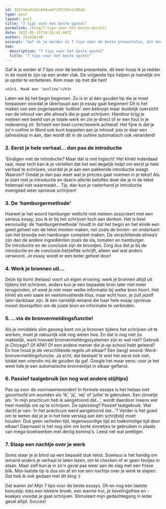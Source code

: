 ```yaml
---
id: 3247a8adc62a44daad729732be11d6ab
type: post
layout: post
title: "7 tips voor het beste opstel"
permalink: /blog/7-tips-voor-het-beste-opstel/
date: 2022-05-11T19:16:41.067Z
author: 7biA1WiYB
excerpt: "Gaf ik je eerder al 7 tips voor de beste presentatie, dit keer hoop ik je redder in de nood te zijn op een ander vlak. De volgende tips helpen je namelijk om je opstel te verbeteren. Kom maar op met die tien!  "
seo:
  description: "7 tips voor het beste opstel"
  title: "7 tips voor het beste opstel"
---
```

Gaf ik je eerder al 7 tips voor de beste presentatie, dit keer hoop ik je redder in de nood te zijn op een ander vlak. De volgende tips helpen je namelijk om je opstel te verbeteren. Kom maar op met die tien!  

    <h3>1. Maak een ‘outline’</h3>
<p>Laten we bij het begin beginnen. Zo is er al één gouden tip die je moet toepassen voordat je überhaupt aan je essay gaat beginnen! Dit is het maken van een zogenaamde ‘outline’: een beknopt maar duidelijk overzicht van de inhoud van alle alinea’s die je gaat schrijven. Hierdoor krijg je meteen een beeld van je totale werk en zie je direct of er een fout in je redenering zit. Scheelt een boel correctiewerk achteraf. Het fijne is dat je zo'n outline in Word ook kunt koppelen aan je inhoud: pas je daar een (alinea)kop in aan, dan wordt dit in de outline automatisch ook veranderd!</p>
<h3>2. Eerst je hele verhaal… dan pas de introductie</h3>
<p>‘Eindigen met de introductie? Maar dat is niet logisch!’ Het klinkt inderdaad raar, maar toch kan ik je vertellen dat het wel degelijk helpt om eerst je hele verhaal te schrijven, voordat je je aan een pakkende introductie waagt. Waarom? Omdat je dan pas weet wat je precies gaat noemen in je tekst! Als je start met je introductie en daarin allerlei beloftes doet die je in de tekst helemaal niet waarmaakt… Tja, dan kun je naderhand je introductie evengoed weer opnieuw schrijven!</p>
<h3>3. De ‘hamburgermethode'</h3>
<p>Hoewel je het woord hamburger wellicht niet meteen associeert met een serieus essay, zou ik er bij het schrijven toch aan denken. Het is heel eenvoudig: de ‘hamburgermethode’ houdt in dat het begin en het einde een goed geheel van de tekst moeten maken, net zoals de boven- en onderkant van het broodje een hamburger compleet maken. De verschillende alinea’s zijn dan de andere ingrediënten zoals de sla, tomaten en hamburger. De introductie en de conclusie zijn de broodjes. Zorg dus dat je bij de introductie en de conclusie hetzelfde schrijft, alleen wel wat anders verwoord. Je essay wordt er een beter geheel door!</p>
<h3>4. Werk je bronnen uit...</h3>
<p>Deze tip komt (helaas) voort uit eigen ervaring: werk je bronnen altijd uit tijdens het schrijven, anders kun je een bepaalde bron later niet meer terugvinden, of weet je niet meer welke informatie bij welke bron hoort. Het klinkt als een saaie en veelomvattende klus, maar echt hoor, je zult jezelf later dankbaar zijn. Ik ken namelijk iemand die haar hele essay opnieuw moest doorspitten om de juiste bron en informatie te verbinden.</p>
<h3>5. …via de bronvermeldingsfunctie!</h3>
<p>Als je inmiddels slim genoeg bent om je bronnen tijdens het schrijven uit te werken, moet je natuurlijk ook nog weten hoe. En dat is nog niet zo makkelijk, want hoeveel bronvermeldingssystemen zijn er wel niet? Gebruik je Chicago? Of APA? Of een andere manier die je op school hebt geleerd? En hoe houd je de verschillende regels uit elkaar? Eén (lang) woord: Word-bronvermeldingsfunctie. Ja echt, dat bestaat! Ik wist het eerst ook niet, totdat een vriendin mij de gouden tip gaf. Google het maar eens: voor je het weet heb je een automatische bronnenlijst in elkaar geflanst.</p>
<h3>6. Passief taalgebruik (en nog wat andere stijltips)</h3>
<p>Pas op voor de voornaamwoorden! In formele essays is het helaas niet geoorloofd om woorden als ‘ik’, ‘jij’, ‘wij’ of ‘jullie’ te gebruiken. Een zinnetje als: ‘In mijn practicum heb ik aangetoond dat…’, wordt daardoor ineens wel heel moeilijk om op te schrijven. De oplossing? Passief taalgebruik. Wat dacht je van: ‘In het practicum werd aangetoond dat…’? Verder is het goed om te weten dat je je in het hele verslag aan één schrijfstijl moet houden. Dus geen verleden tijd, tegenwoordige tijd en toekomstige tijd door elkaar! Daarnaast is het nog slim om korte zinnetjes te gebruiken in plaats van mega-boekwerken met dertig komma's. Leest net wat prettiger.</p>
<h3>7. Slaap een nachtje over je werk</h3>
<p>Soms staar je je blind op een bepaald stuk tekst. Sowieso is het handig om iemand anders je verhaal te laten lezen, om te checken of er geen foutjes in staan. Maar zelf kun je in zo'n geval pas weer aan de slag met een frisse blik. Mijn laatste tip is dus om af en toe een nachtje over je werk te slapen. Dat heb ik ook gedaan met dit blog :)</p>
<p>Dat waren ze! Mijn 7 tips voor de beste essays. Oh en nog een laatste bonustip: kies een lekkere broek, een warme trui, je lievelingsthee en -koekjes voordat je gaat schrijven. Stimuleert mijn gedachtegang in ieder geval altijd. Succes!</p>  
